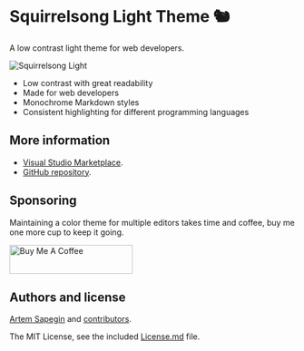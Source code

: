 # Squirrelsong Light Theme 🐿️

A low contrast light theme for web developers.

![Squirrelsong Light](https://github.com/sapegin/squirrelsong/raw/master/light/VSCode/SquirrelsongLight/screenshot.png)

- Low contrast with great readability
- Made for web developers
- Monochrome Markdown styles
- Consistent highlighting for different programming languages

## More information

- [Visual Studio Marketplace](https://marketplace.visualstudio.com/items?itemName=sapegin.Theme-SquirrelsongLight).
- [GitHub repository](https://github.com/sapegin/squirrelsong).

## Sponsoring

Maintaining a color theme for multiple editors takes time and coffee, buy me one more cup to keep it going.

<a href="https://www.buymeacoffee.com/sapegin" target="_blank"><img src="https://cdn.buymeacoffee.com/buttons/lato-orange.png" alt="Buy Me A Coffee" height="51" width="217" ></a>

## Authors and license

[Artem Sapegin](https://sapegin.me) and [contributors](https://github.com/sapegin/squirrelsong/graphs/contributors).

The MIT License, see the included [License.md](License.md) file.
